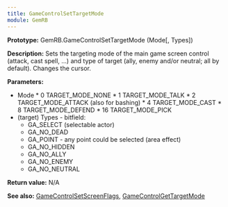 ```yaml
---
title: GameControlSetTargetMode
module: GemRB
---
```


**Prototype:** GemRB.GameControlSetTargetMode (Mode[, Types])

**Description:** Sets the targeting mode of the main game screen control 
(attack, cast spell, ...) and type of target (ally, enemy and/or neutral; 
all by default). Changes the cursor.

**Parameters:**
  *  Mode
    * 0 TARGET_MODE_NONE
    * 1 TARGET_MODE_TALK
    * 2 TARGET_MODE_ATTACK (also for bashing)
    * 4 TARGET_MODE_CAST
    * 8 TARGET_MODE_DEFEND
    * 16 TARGET_MODE_PICK
  * (target) Types - bitfield:
    * GA_SELECT (selectable actor)
    * GA_NO_DEAD
    * GA_POINT - any point could be selected (area effect)
    * GA_NO_HIDDEN
    * GA_NO_ALLY
    * GA_NO_ENEMY
    * GA_NO_NEUTRAL

**Return value:** N/A

**See also:** [GameControlSetScreenFlags](GameControlSetScreenFlags.md), [GameControlGetTargetMode](GameControlGetTargetMode.md)

